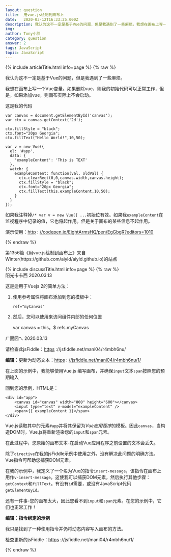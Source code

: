```yaml
---
layout: question
title:  用vue.js绘制到画布上
date:   2020-03-12T16:33:25.000Z
description: 我认为这不一定是基于Vue的问题，但是我遇到了一些麻烦。我想在画布上写一个Vue变量。如果删除vue，则我的初始代码可以正常工作，但是，如果添加vue...
img: 
author: Tony小胖
category: question
answer: 2
tags: JavaScript
topic: JavaScript
---
```

<div class="article-root">
  <div class="article">
    {% include articleTitle.html info=page %}
    {% raw %}
    <div class="article-content"><p><font style="vertical-align: inherit;"><font style="vertical-align: inherit;">我认为这不一定是基于Vue的问题，但是我遇到了一些麻烦。</font></font></p>

<p><font style="vertical-align: inherit;"><font style="vertical-align: inherit;">我想在画布上写一个Vue变量。</font><font style="vertical-align: inherit;">如果删除vue，则我的初始代码可以正常工作，但是，如果添加vue，则画布实际上不会启动。</font></font></p>

<p><font style="vertical-align: inherit;"><font style="vertical-align: inherit;">这是我的代码</font></font></p>

<pre><code>var canvas = document.getElementById('canvas');<font></font>
var ctx = canvas.getContext('2d');<font></font>
<font></font>
ctx.fillStyle = "black";<font></font>
ctx.font="20px Georgia";<font></font>
ctx.fillText("Hello World!",10,50);<font></font>
<font></font>
var v = new Vue({<font></font>
  el: '#app',<font></font>
  data: {<font></font>
    'exampleContent': 'This is TEXT'<font></font>
  },<font></font>
  watch: {<font></font>
    exampleContent: function(val, oldVal) {<font></font>
      ctx.clearRect(0,0,canvas.width,canvas.height);<font></font>
      ctx.fillStyle = "black";<font></font>
      ctx.font="20px Georgia";<font></font>
      ctx.fillText(this.exampleContent,10,50);<font></font>
    }<font></font>
  }<font></font>
});<font></font>
</code></pre>

<p><font style="vertical-align: inherit;"><font style="vertical-align: inherit;">如果我注释掉</font></font><code>/* var v = new Vue({ ...</code><font style="vertical-align: inherit;"><font style="vertical-align: inherit;">初始位有效。</font><font style="vertical-align: inherit;">如果我</font></font><code>exampleContent</code><font style="vertical-align: inherit;"><font style="vertical-align: inherit;">在监视程序中</font><font style="vertical-align: inherit;">记录的值，</font><font style="vertical-align: inherit;">它也将起作用。</font><font style="vertical-align: inherit;">但是关于画布的某些信息不起作用。</font></font></p>

<p><font style="vertical-align: inherit;"><font style="vertical-align: inherit;">演示使用：</font><a href="http://codepen.io/EightArmsHQ/pen/EgGbgR?editors=1010"><font style="vertical-align: inherit;">http</font></a><font style="vertical-align: inherit;"> :
 </font></font><a href="http://codepen.io/EightArmsHQ/pen/EgGbgR?editors=1010"><font style="vertical-align: inherit;"><font style="vertical-align: inherit;">//codepen.io/EightArmsHQ/pen/EgGbgR?editors=1010</font></font></a></p></div>
    {% endraw %}
  </div>
  <p class="winter_mark">第1356篇《用vue.js绘制到画布上》来自Winter(https://github.com/aiyld/aiyld.github.io)的站点</p>
  <div class="discuss-wrapper">
    {% include discussTitle.html info=page %}
    {% raw %}
    <div class="discuss-item">
        <div class="discuss-parent">
          <div class="discuss-meta">
            <span class="discuss-user">阳光卡卡西</span>
            <span class="discuss-time">2020.03.13</span>
          </div>
          <div class="discuss-comment"><p><font style="vertical-align: inherit;"><font style="vertical-align: inherit;">这是适用于Vuejs 2的简单方法：</font></font></p>

<ol>
<li><p><font style="vertical-align: inherit;"><font style="vertical-align: inherit;">使用参考属性将画布添加到您的模板中： </font></font></p>

<p><code>ref="myCanvas"</code></p></li>
<li><p><font style="vertical-align: inherit;"><font style="vertical-align: inherit;">然后，您可以使用来访问组件内部的任何位置</font></font></p>

<p><font style="vertical-align: inherit;"><font style="vertical-align: inherit;">var canvas = this。$ refs.myCanvas</font></font></p></li>
</ol></div>
        </div></div><div class="discuss-item">
        <div class="discuss-parent">
          <div class="discuss-meta">
            <span class="discuss-user">ㄏ囧囧ㄟ</span>
            <span class="discuss-time">2020.03.13</span>
          </div>
          <div class="discuss-comment"><p><font style="vertical-align: inherit;"><font style="vertical-align: inherit;">请检查此jsFiddle：</font><a href="https://jsfiddle.net/mani04/r4mbh6nu/" rel="noreferrer"><font style="vertical-align: inherit;">https</font></a><font style="vertical-align: inherit;"> ://jsfiddle.net/mani04/r4mbh6nu/</font></font><a href="https://jsfiddle.net/mani04/r4mbh6nu/" rel="noreferrer"><font style="vertical-align: inherit;"></font></a></p>

<p><strong><font style="vertical-align: inherit;"><font style="vertical-align: inherit;">编辑：</font></font></strong><font style="vertical-align: inherit;"><font style="vertical-align: inherit;">更新为动态文本：</font><a href="https://jsfiddle.net/mani04/r4mbh6nu/1/" rel="noreferrer"><font style="vertical-align: inherit;">https</font></a><font style="vertical-align: inherit;"> : </font></font><a href="https://jsfiddle.net/mani04/r4mbh6nu/1/" rel="noreferrer"><font style="vertical-align: inherit;"><font style="vertical-align: inherit;">//jsfiddle.net/mani04/r4mbh6nu/1/</font></font></a></p>

<p><font style="vertical-align: inherit;"><font style="vertical-align: inherit;">在上面的示例中，我能够</font><font style="vertical-align: inherit;">使用Vue.js </font><font style="vertical-align: inherit;">编写画布，并确保</font></font><code>input</code><font style="vertical-align: inherit;"><font style="vertical-align: inherit;">文本</font></font><code>span</code><font style="vertical-align: inherit;"><font style="vertical-align: inherit;">按照您的预期输入</font></font></p>

<p><font style="vertical-align: inherit;"><font style="vertical-align: inherit;">回到您的示例，HTML是：</font></font></p>

<pre class="lang-html prettyprint-override"><code>&lt;div id="app"&gt;<font></font>
    &lt;canvas id="canvas" width="800" height="600"&gt;&lt;/canvas&gt;<font></font>
    &lt;input type="text" v-model="exampleContent" /&gt;<font></font>
    &lt;span&gt;{{ exampleContent }}&lt;/span&gt;<font></font>
&lt;/div&gt;<font></font>
</code></pre>

<p><font style="vertical-align: inherit;"><font style="vertical-align: inherit;">Vue.js读取其中的元素</font></font><code>#app</code><font style="vertical-align: inherit;"><font style="vertical-align: inherit;">并将其保留为</font></font><em><font style="vertical-align: inherit;"><font style="vertical-align: inherit;">Vue应用程序</font></font></em><font style="vertical-align: inherit;"><font style="vertical-align: inherit;">的模板</font><font style="vertical-align: inherit;">。</font><font style="vertical-align: inherit;">因此</font></font><code>canvas</code><font style="vertical-align: inherit;"><font style="vertical-align: inherit;">，</font><font style="vertical-align: inherit;">当构造DOM时，Vue.js将重新渲染</font><font style="vertical-align: inherit;">您的</font></font><code>input</code><font style="vertical-align: inherit;"><font style="vertical-align: inherit;">和</font></font><code>span</code><font style="vertical-align: inherit;"><font style="vertical-align: inherit;">元素。</font></font></p>

<p><font style="vertical-align: inherit;"><font style="vertical-align: inherit;">在此过程中，您原始的画布文本-在启动Vue应用程序之前设置的文本会丢失。</font></font></p>

<p><font style="vertical-align: inherit;"><font style="vertical-align: inherit;">除了</font></font><code>directive</code><font style="vertical-align: inherit;"><font style="vertical-align: inherit;">在我的jsFiddle示例中</font><font style="vertical-align: inherit;">使用之外</font><font style="vertical-align: inherit;">，</font><font style="vertical-align: inherit;">没有解决此问题的明确方法</font><font style="vertical-align: inherit;">。</font><font style="vertical-align: inherit;">Vue指令可帮助您捕获DOM元素。</font></font></p>

<p><font style="vertical-align: inherit;"><font style="vertical-align: inherit;">在我的示例中，我定义了一个名为Vue的指令</font></font><code>insert-message</code><font style="vertical-align: inherit;"><font style="vertical-align: inherit;">，该</font><font style="vertical-align: inherit;">指令</font><font style="vertical-align: inherit;">在画布上用作</font></font><code>v-insert-message</code><font style="vertical-align: inherit;"><font style="vertical-align: inherit;">。</font><font style="vertical-align: inherit;">这使我可以捕获DOM元素，然后执行其他步骤：</font></font><code>getContext</code><font style="vertical-align: inherit;"><font style="vertical-align: inherit;">和</font></font><code>fillText</code><font style="vertical-align: inherit;"><font style="vertical-align: inherit;">。</font><font style="vertical-align: inherit;">有没有</font></font><code>id</code><font style="vertical-align: inherit;"><font style="vertical-align: inherit;">需要，或没有JavaScript代码</font></font><code>getElementById</code><font style="vertical-align: inherit;"><font style="vertical-align: inherit;">。</font></font></p>

<p><font style="vertical-align: inherit;"><font style="vertical-align: inherit;">还有一件事-您的画布太大，因此您看不到</font></font><code>input</code><font style="vertical-align: inherit;"><font style="vertical-align: inherit;">和</font></font><code>span</code><font style="vertical-align: inherit;"><font style="vertical-align: inherit;">元素。</font><font style="vertical-align: inherit;">在您的示例中，它们也正常工作！</font></font></p>

<p><strong><font style="vertical-align: inherit;"><font style="vertical-align: inherit;">编辑：指令绑定的示例</font></font></strong></p>

<p><font style="vertical-align: inherit;"><font style="vertical-align: inherit;">我只是找到了一种使用指令并仍将动态内容写入画布的方法。</font></font></p>

<p><font style="vertical-align: inherit;"><font style="vertical-align: inherit;">检查更新的jsFiddle：</font><a href="https://jsfiddle.net/mani04/r4mbh6nu/1/" rel="noreferrer"><font style="vertical-align: inherit;">https</font></a><font style="vertical-align: inherit;"> ://jsfiddle.net/mani04/r4mbh6nu/1/</font></font><a href="https://jsfiddle.net/mani04/r4mbh6nu/1/" rel="noreferrer"><font style="vertical-align: inherit;"></font></a></p></div>
        </div></div>
    {% endraw %}
  </div>
<div>
